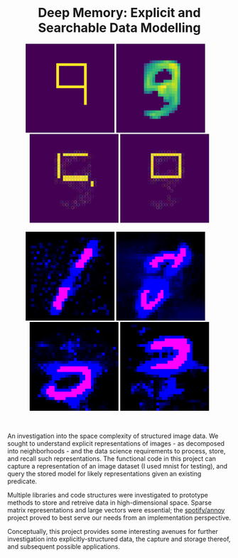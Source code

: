 <h1 align="center" style="margin-top: 0px;">Deep Memory: Explicit and Searchable Data Modelling</h1>

<div id="img0" align="center">
    <img src="doc/images/seed_nine.png" height="200" >
    <img src="doc/images/htmp_nine.png" height="200" >
&emsp;
    <img src="doc/images/ambiguous_5.png" height="200" >
    <img src="doc/images/def_not_5.png" height="200" >
</div>
&emsp;
<div id="img1" align="center">
    <img src="doc/images/weight_1.png" height="200" >
    <img src="doc/images/missing_middle_8.png" height="200" >
&emsp;
    <img src="doc/images/3bottom.png" height="200" >
    <img src="doc/images/top3.png" height="200" >
</div>

&emsp;

An investigation into the space complexity of structured image data. We sought to understand explicit representations of images - as decomposed into neighborhoods - and the data science requirements to process, store, and recall such representations. The functional code in this project can capture a representation of an image dataset (I used mnist for testing), and query the stored model for likely representations given an existing predicate.

Multiple libraries and code structures were investigated to prototype methods to store and retreive data in high-dimensional space. Sparse matrix representations and large vectors were essential; the [spotify/annoy](https://github.com/spotify/annoy) project proved to best serve our needs from an implementation perspective. 

Conceptually, this project provides some interesting avenues for further investigation into explicitly-structured data, the capture and storage thereof, and subsequent possible applications. 


